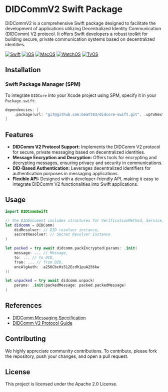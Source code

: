 # DIDCommV2 Swift Package

DIDCommV2 is a comprehensive Swift package designed to facilitate the development of applications utilizing Decentralized Identity Communication (DIDComm) V2 protocol. It offers Swift developers a robust toolkit for building secure, private communication systems based on decentralized identities.

[![Swift](https://img.shields.io/badge/swift-brightgreen.svg)]() [![iOS](https://img.shields.io/badge/ios-brightgreen.svg)]() [![MacOS](https://img.shields.io/badge/macos-brightgreen.svg)]() [![WatchOS](https://img.shields.io/badge/watchos-brightgreen.svg)]() [![TvOS](https://img.shields.io/badge/tvos-brightgreen.svg)]()

## Installation

### Swift Package Manager (SPM)

To integrate `DIDCore` into your Xcode project using SPM, specify it in your `Package.swift`:

```swift
dependencies: [
    .package(url: "git@github.com:beatt83/didcore-swift.git", .upToNextMajor(from: "0.1.0"))
]
```

## Features

- **DIDComm V2 Protocol Support:** Implements the DIDComm V2 protocol for secure, private messaging based on decentralized identities.
- **Message Encryption and Decryption:** Offers tools for encrypting and decrypting messages, ensuring privacy and security in communications.
- **DID-Based Authentication:** Leverages decentralized identifiers for authentication purposes in messaging applications.
- **Flexible API:** Designed with a developer-friendly API, making it easy to integrate DIDComm V2 functionalities into Swift applications.

## Usage

```swift
import DIDCommSwift

// The DIDDocument includes structures for VerificationMethod, Service, ServiceEndpoint, and so on.
let didcomm = DIDComm(
    didResolver: // DID resolver instance,
    secretResolver: // Secret Resolver Instance
)

let packed = try await didcomm.packEncrypted(params: .init(
    message: ... // Message,
    to: ... // to DID,
    from: ... // from DID,
    encAlgAuth: .a256CbcHs512Ecdh1puA256kw
))

let unpacked = try await didcomm.unpack(
    params: .init(packedMessage: packed.packedMessage)
)
```

## References

- [DIDComm Messaging Specification](https://identity.foundation/didcomm-messaging/spec/)
- [DIDComm V2 Protocol Guide](https://didcomm.org/book/v2/)

## Contributing

We highly appreciate community contributions. To contribute, please fork the repository, push your changes, and open a pull request.

## License

This project is licensed under the Apache 2.0 License.
